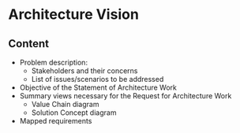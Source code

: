 # Architecture Vision

## Content

- Problem description:
  - Stakeholders and their concerns
  - List of issues/scenarios to be addressed
- Objective of the Statement of Architecture Work
- Summary views necessary for the Request for Architecture Work
  - Value Chain diagram
  - Solution Concept diagram
- Mapped requirements
